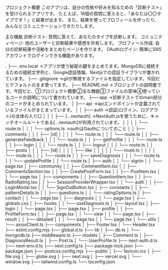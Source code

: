 プロジェクト概要
このアプリは、自分の性格や好みを知るための「診断テスト」を受けられるアプリです。
たとえば、16個の質問に答えると、「あなたは〇〇タイプです！」と結果が出ます。
また、結果を使ってプロフィールを作ったり、みんなとコミュニケーションできたりします。

主な機能
診断テスト: 質問に答えて、あなたのタイプを診断します。
コミュニティページ: 他のユーザーと診断結果や感想を共有します。
プロフィール作成: 自分の診断結果や活動をまとめたページを作ります。
OAuthログイン: 簡単にSNSアカウントでログインできる機能があります。

.
├── .env.local →アプリが使う秘密の鍵をまとめてます。MongoDBに接続するための接続文字列と、Google認証情報、Nextjsでの認証ライブラリが書かれています。
├── .gitignore →gitが無視するファイルを指定しています。今回だとデフォルトのまま使ってます。
├── README.md →プロジェクトの説明書です。今回だと、①プロジェクト概要②主な機能③ファイルの意味④使っているコードの説明について書かれています。
├── app →診断テストでのmain部分のコードがまとめられています。
│   ├── api →apiエンドポイントが定義されているファイルがまとまっています。
│   │   ├── auth →認証(ログイン、ログアウト)の全体の入り口
│   │   │   ├── [...nextauth] →NextAuth.jsを使うために、キャッチオールルートである[...nextauth]が利用されています。
│   │   │   │   └── route.ts
│   │   │   └── options.ts →authはOauthについてのこと
│   │   ├── comments
│   │   │   ├── [id]
│   │   │   │   └── route.ts
│   │   │   └── route.ts
│   │   ├── generateFeedback
│   │   │   └── route.ts
│   │   ├── getProfile
│   │   │   └── route.ts
│   │   ├── login
│   │   │   └── route.ts
│   │   ├── logout
│   │   │   └── route.ts
│   │   ├── posts
│   │   │   ├── [id]
│   │   │   │   ├── like
│   │   │   │   │   └── route.ts
│   │   │   │   └── route.ts
│   │   │   └── route.ts
│   │   ├── saveDiagnosis
│   │   │   └── route.ts
│   │   └── updateProfile
│   │       └── route.ts
│   ├── auth
│   │   └── signin
│   │       └── page.tsx
│   ├── community
│   │   ├── CommentItem.tsx
│   │   ├── CommentsSection.tsx
│   │   ├── CreatePostForm.tsx
│   │   ├── PostItem.tsx
│   │   └── page.tsx
│   ├── components
│   │   ├── QuestionItem.tsx
│   │   ├── RadioRating.tsx
│   │   ├── SessionProviderWrapper.tsx
│   │   └── auth
│   │       ├── LoginModal.tsx
│   │       └── SignOutButton.tsx
│   ├── constants
│   │   ├── patternDetails.ts
│   │   ├── questions.ts
│   │   └── ratingOptions.ts
│   ├── contact
│   │   └── page.tsx
│   ├── diagnosis
│   │   └── page.tsx
│   ├── globals.css
│   ├── hooks
│   │   └── useDiagnosis.ts
│   ├── layout.tsx
│   ├── login
│   │   └── page.tsx
│   ├── page.tsx
│   ├── profile
│   │   ├── ProfileForm.tsx
│   │   ├── page.tsx
│   │   └── view
│   │       └── page.tsx
│   ├── result
│   │   ├── detailed
│   │   │   └── page.tsx
│   │   └── page.tsx
│   └── utils
│       └── axiosClient.ts
├── components
│   ├── Footer.tsx
│   └── Header.tsx
├── eslint.config.mjs
├── global.d.ts
├── lib
│   ├── db.ts
│   └── mongodb.ts
├── middleware.ts
├── models
│   ├── Comment.ts
│   ├── DiagnosisResult.ts
│   ├── Post.ts
│   └── UserProfile.ts
├── next-auth.d.ts
├── next-env.d.ts
├── next.config.ts
├── package-lock.json
├── package.json
├── postcss.config.mjs
├── public
│   ├── favicon.ico
│   ├── file.svg
│   ├── globe.svg
│   ├── next.svg
│   ├── vercel.svg
│   └── window.svg
├── tailwind.config.ts
└── tsconfig.json